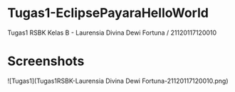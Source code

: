 # Tugas1-EclipsePayaraHelloWorld
Tugas1 RSBK Kelas B - Laurensia Divina Dewi Fortuna / 21120117120010

# Screenshots
![Tugas1](Tugas1RSBK-Laurensia Divina Dewi Fortuna-21120117120010.png)
